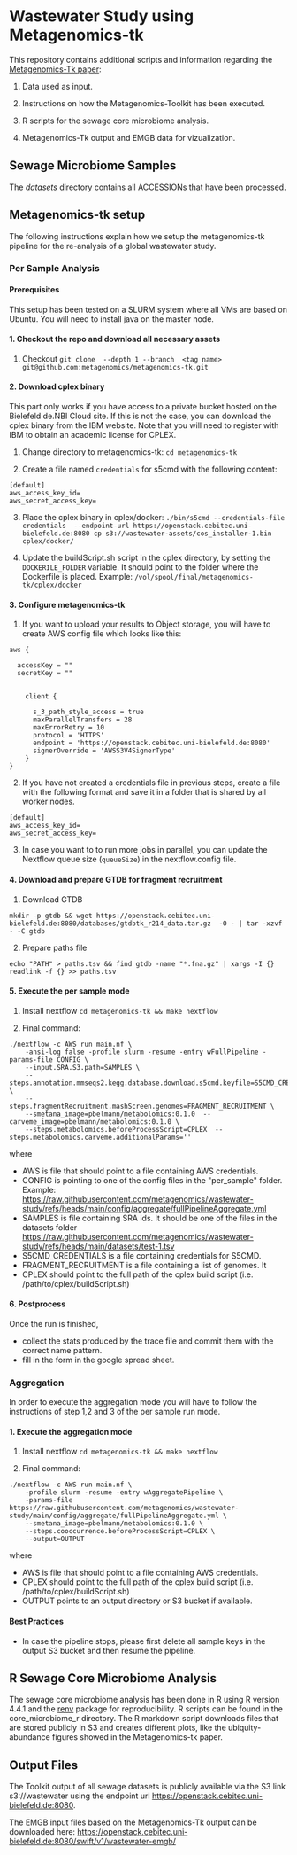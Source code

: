 # Wastewater Study using Metagenomics-tk

This repository contains additional scripts and information regarding the [Metagenomics-Tk paper](https://www.biorxiv.org/content/10.1101/2024.10.22.619569):

1. Data used as input.

2. Instructions on how the Metagenomics-Toolkit has been executed.

3. R scripts for the sewage core microbiome analysis.

4. Metagenomics-Tk output and EMGB data for vizualization.

## Sewage Microbiome Samples

The *datasets* directory contains all ACCESSIONs that have been processed.

## Metagenomics-tk setup

The following instructions explain how we setup the metagenomics-tk pipeline for the re-analysis of a global wastewater study.

### Per Sample Analysis

#### Prerequisites

This setup has been tested on a SLURM system where all VMs are based on Ubuntu.
You will need to install java on the master node.

#### 1. Checkout the repo and download all necessary assets

1. Checkout `git clone  --depth 1 --branch  <tag name> git@github.com:metagenomics/metagenomics-tk.git`

#### 2. Download cplex binary

This part only works if you have access to a private bucket hosted on the Bielefeld de.NBI Cloud site.
If this is not the case, you can download the cplex binary from the IBM website.
Note that you will need to register with IBM to obtain an academic license for CPLEX.


1. Change directory to metagenomics-tk: `cd metagenomics-tk`

2. Create a file named `credentials` for s5cmd with the following content:

```
[default]
aws_access_key_id=
aws_secret_access_key=
```

3. Place the cplex binary in cplex/docker: 
   `./bin/s5cmd --credentials-file credentials  --endpoint-url https://openstack.cebitec.uni-bielefeld.de:8080 cp s3://wastewater-assets/cos_installer-1.bin  cplex/docker/`

4. Update the buildScript.sh script in the cplex directory, by setting the `DOCKERILE_FOLDER` variable. It should point to the folder where the Dockerfile is placed.
   Example: `/vol/spool/final/metagenomics-tk/cplex/docker`


#### 3. Configure metagenomics-tk

1. If you want to upload your results to Object storage, you will have to create AWS config file which looks like this:
   
```
aws {

  accessKey = ""
  secretKey = ""


    client {

      s_3_path_style_access = true
      maxParallelTransfers = 28 
      maxErrorRetry = 10
      protocol = 'HTTPS'
      endpoint = 'https://openstack.cebitec.uni-bielefeld.de:8080'
      signerOverride = 'AWSS3V4SignerType'
    }
}
```

2. If you have not created a credentials file in previous steps, create a file with the following format and save it in a folder
that is shared by all worker nodes.

```
[default]
aws_access_key_id=
aws_secret_access_key=
```

3. In case you want to to run more jobs in parallel, you can update the Nextflow queue size (`queueSize`) in the nextflow.config file. 

#### 4. Download and prepare GTDB for fragment recruitment

1. Download GTDB

```
mkdir -p gtdb && wget https://openstack.cebitec.uni-bielefeld.de:8080/databases/gtdbtk_r214_data.tar.gz  -O - | tar -xzvf - -C gtdb
```  

2. Prepare paths file

```
echo "PATH" > paths.tsv && find gtdb -name "*.fna.gz" | xargs -I {} readlink -f {} >> paths.tsv
```

#### 5. Execute the per sample mode

1. Install nextflow
`cd metagenomics-tk && make nextflow`

2. Final command:

```
./nextflow -c AWS run main.nf \
    -ansi-log false -profile slurm -resume -entry wFullPipeline -params-file CONFIG \
    --input.SRA.S3.path=SAMPLES \ 
    --steps.annotation.mmseqs2.kegg.database.download.s5cmd.keyfile=S5CMD_CREDENTIALS \
    --steps.fragmentRecruitment.mashScreen.genomes=FRAGMENT_RECRUITMENT \
    --smetana_image=pbelmann/metabolomics:0.1.0  --carveme_image=pbelmann/metabolomics:0.1.0 \
    --steps.metabolomics.beforeProcessScript=CPLEX  --steps.metabolomics.carveme.additionalParams='' 
```

where
  * AWS is file that should point to a file containing AWS credentials.
  * CONFIG is pointing to one of the config files in the "per_sample" folder. Example: https://raw.githubusercontent.com/metagenomics/wastewater-study/refs/heads/main/config/aggregate/fullPipelineAggregate.yml   
  * SAMPLES is file containing SRA ids. It should be one of the files in the datasets folder https://raw.githubusercontent.com/metagenomics/wastewater-study/refs/heads/main/datasets/test-1.tsv
  * S5CMD_CREDENTIALS is a file containing credentials for S5CMD.
  * FRAGMENT_RECRUITMENT is a file containing a list of genomes. It 
  * CPLEX should point to the full path of the cplex build script (i.e. /path/to/cplex/buildScript.sh)

#### 6. Postprocess

Once the run is finished,
 * collect the stats produced by the trace file and commit them with the correct name pattern.
 * fill in the form in the google spread sheet.

### Aggregation

In order to execute the aggregation mode you will have to follow the instructions of step 1,2 and 3 of the per sample run mode.

#### 1. Execute the aggregation mode

1. Install nextflow
`cd metagenomics-tk && make nextflow`

2. Final command:

```
./nextflow -c AWS run main.nf \
    -profile slurm -resume -entry wAggregatePipeline \
    -params-file https://raw.githubusercontent.com/metagenomics/wastewater-study/main/config/aggregate/fullPipelineAggregate.yml \
    --smetana_image=pbelmann/metabolomics:0.1.0 \
    --steps.cooccurrence.beforeProcessScript=CPLEX \
    --output=OUTPUT
```

where
  * AWS is file that should point to a file containing AWS credentials. 
  * CPLEX should point to the full path of the cplex build script (i.e. /path/to/cplex/buildScript.sh)
  * OUTPUT points to an output directory or S3 bucket if available.
 
#### Best Practices

* In case the pipeline stops, please first delete all sample keys in the output S3 bucket and then resume the pipeline.


## R Sewage Core Microbiome Analysis

The sewage core microbiome analysis has been done in R using R version 4.4.1 and the [renv](https://github.com/rstudio/renv) package for reproducibility. R scripts can be found in the core_microbiome_r directory.
The R markdown script downloads files that are stored publicly in S3 and creates different plots, like the ubiquity-abundance figures showed in the Metagenomics-tk paper.

## Output Files

The Toolkit output of all sewage datasets is publicly available via the S3 link s3://wastewater
using the endpoint url https://openstack.cebitec.uni-bielefeld.de:8080.

The EMGB input files based on the Metagenomics-Tk output can be downloaded here:
https://openstack.cebitec.uni-bielefeld.de:8080/swift/v1/wastewater-emgb/

